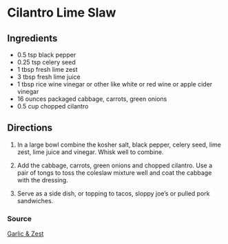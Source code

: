 # Cilantro Lime Slaw

## Ingredients

- 0.5 tsp black pepper
- 0.25 tsp celery seed
- 1 tbsp fresh lime zest
- 3 tbsp fresh lime juice
- 1 tbsp rice wine vinegar or other like white or red wine or apple cider vinegar
- 16 ounces packaged cabbage, carrots, green onions
- 0.5 cup chopped cilantro

## Directions

1. In a large bowl combine the kosher salt, black pepper, celery seed,
   lime zest, lime juice and vinegar. Whisk well to combine.

1. Add the cabbage, carrots, green onions and chopped cilantro. Use a pair of
   tongs to toss the coleslaw mixture well and coat the cabbage with the
   dressing.

1. Serve as a side dish, or topping to tacos, sloppy joe’s or pulled pork
   sandwiches.

### Source

[Garlic & Zest](https://www.garlicandzest.com/cilantro-lime-slaw-no-mayo/)
